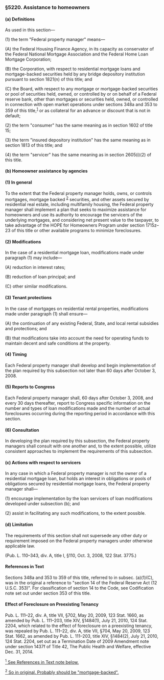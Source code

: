 ### §5220. Assistance to homeowners ###

#### (a) Definitions ####

As used in this section—

(1) the term "Federal property manager" means—

(A) the Federal Housing Finance Agency, in its capacity as conservator of the Federal National Mortgage Association and the Federal Home Loan Mortgage Corporation;

(B) the Corporation, with respect to residential mortgage loans and mortgage-backed securities held by any bridge depository institution pursuant to section 1821(n) of this title; and

(C) the Board, with respect to any mortgage or mortgage-backed securities or pool of securities held, owned, or controlled by or on behalf of a Federal reserve bank, other than mortgages or securities held, owned, or controlled in connection with open market operations under sections 348a and 353 to 359 of this title,<sup><a href="#5220_1_target" name="5220_1">1</a></sup> or as collateral for an advance or discount that is not in default;

(2) the term "consumer" has the same meaning as in section 1602 of title 15;

(3) the term "insured depository institution" has the same meaning as in section 1813 of this title; and

(4) the term "servicer" has the same meaning as in section 2605(i)(2) of this title.

#### (b) Homeowner assistance by agencies ####

#### (1) In general ####

To the extent that the Federal property manager holds, owns, or controls mortgages, mortgage backed <sup><a href="#5220_2_target" name="5220_2">2</a></sup> securities, and other assets secured by residential real estate, including multifamily housing, the Federal property manager shall implement a plan that seeks to maximize assistance for homeowners and use its authority to encourage the servicers of the underlying mortgages, and considering net present value to the taxpayer, to take advantage of the HOPE for Homeowners Program under section 1715z–23 of this title or other available programs to minimize foreclosures.

#### (2) Modifications ####

In the case of a residential mortgage loan, modifications made under paragraph (1) may include—

(A) reduction in interest rates;

(B) reduction of loan principal; and

(C) other similar modifications.

#### (3) Tenant protections ####

In the case of mortgages on residential rental properties, modifications made under paragraph (1) shall ensure—

(A) the continuation of any existing Federal, State, and local rental subsidies and protections; and

(B) that modifications take into account the need for operating funds to maintain decent and safe conditions at the property.

#### (4) Timing ####

Each Federal property manager shall develop and begin implementation of the plan required by this subsection not later than 60 days after October 3, 2008.

#### (5) Reports to Congress ####

Each Federal property manager shall, 60 days after October 3, 2008, and every 30 days thereafter, report to Congress specific information on the number and types of loan modifications made and the number of actual foreclosures occurring during the reporting period in accordance with this section.

#### (6) Consultation ####

In developing the plan required by this subsection, the Federal property managers shall consult with one another and, to the extent possible, utilize consistent approaches to implement the requirements of this subsection.

#### (c) Actions with respect to servicers ####

In any case in which a Federal property manager is not the owner of a residential mortgage loan, but holds an interest in obligations or pools of obligations secured by residential mortgage loans, the Federal property manager shall—

(1) encourage implementation by the loan servicers of loan modifications developed under subsection (b); and

(2) assist in facilitating any such modifications, to the extent possible.

#### (d) Limitation ####

The requirements of this section shall not supersede any other duty or requirement imposed on the Federal property managers under otherwise applicable law.

(Pub. L. 110–343, div. A, title I, §110, Oct. 3, 2008, 122 Stat. 3775.)

#### References in Text ####

Sections 348a and 353 to 359 of this title, referred to in subsec. (a)(1)(C), was in the original a reference to "section 14 of the Federal Reserve Act (12 U.S.C. 353)". For classification of section 14 to the Code, see Codification note set out under section 353 of this title.

#### Effect of Foreclosure on Preexisting Tenancy ####

Pub. L. 111–22, div. A, title VII, §702, May 20, 2009, 123 Stat. 1660, as amended by Pub. L. 111–203, title XIV, §1484(1), July 21, 2010, 124 Stat. 2204, which related to the effect of foreclosure on a preexisting tenancy, was repealed by Pub. L. 111–22, div. A, title VII, §704, May 20, 2009, 123 Stat. 1662, as amended by Pub. L. 111–203, title XIV, §1484(2), July 21, 2010, 124 Stat. 2204, set out as a Termination Date of 2009 Amendment note under section 1437f of Title 42, The Public Health and Welfare, effective Dec. 31, 2014.

[<sup>1</sup> See References in Text note below.](#5220_1)

[<sup>2</sup> So in original. Probably should be "mortgage-backed".](#5220_2)